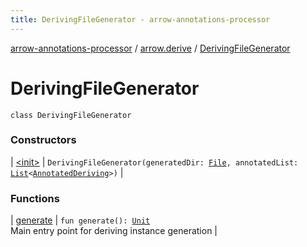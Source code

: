 ```yaml
---
title: DerivingFileGenerator - arrow-annotations-processor
---
```


[arrow-annotations-processor](../../index.html) / [arrow.derive](../index.html) / [DerivingFileGenerator](./index.html)

# DerivingFileGenerator

`class DerivingFileGenerator`

### Constructors

| [&lt;init&gt;](-init-.html) | `DerivingFileGenerator(generatedDir: `[`File`](http://docs.oracle.com/javase/6/docs/api/java/io/File.html)`, annotatedList: `[`List`](https://kotlinlang.org/api/latest/jvm/stdlib/kotlin.collections/-list/index.html)`<`[`AnnotatedDeriving`](../-annotated-deriving/index.html)`>)` |

### Functions

| [generate](generate.html) | `fun generate(): `[`Unit`](https://kotlinlang.org/api/latest/jvm/stdlib/kotlin/-unit/index.html)<br>Main entry point for deriving instance generation |

